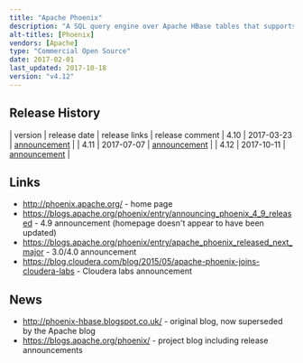 ```yaml
---
title: "Apache Phoenix"
description: "A SQL query engine over Apache HBase tables that supports a subset of SQL 92 (including joins), and comes with a JDBC driver.  Supports a range of features including ACID transactions (via Apache Tephra), user defined functions, secondary indexes, atomic upserts, views, multi tenancy tables (where each user or tenant can only see their data) and dynamic columns (which are only specified at query time).  Supports a range of SQL DDL commands, creating and modifying underlying HBase tables as required, or can run over existing HBase tables in a read only mode.  Comes with connectors to allow Spark, Hive, Pig, Flume and MapReduce to read and write Phoenix tables, and a number of utilities, including a bulk loader and a command line SQL tool.  Open sourced by SalesForce in January 2013 at v1.0, donated to the Apache foundation in December 2013, before graduating in May 2014. Commercial support available through Hortonworks as part of HDP, with Cloudera making it available via Cloudera Labs without support.  Active project with a range of contributors, including many from SalesForce and Hortonworks."
alt-titles: [Phoenix]
vendors: [Apache]
type: "Commercial Open Source"
date: 2017-02-01
last_updated: 2017-10-18
version: "v4.12"
---
```

## Release History

| version | release date | release links | release comment
| 4.10 | 2017-03-23 | [announcement](https://blogs.apache.org/phoenix/entry/announcing-phoenix-4-10-released) |
| 4.11 | 2017-07-07 | [announcement](https://blogs.apache.org/phoenix/entry/announcing-phoenix-4-11-released) |
| 4.12 | 2017-10-11 | [announcement](https://blogs.apache.org/phoenix/entry/announcing-phoenix-4-12-released) |

## Links

* <http://phoenix.apache.org/> - home page
* <https://blogs.apache.org/phoenix/entry/announcing_phoenix_4_9_released> - 4.9 announcement (homepage doesn't appear to have been updated)
* <https://blogs.apache.org/phoenix/entry/apache_phoenix_released_next_major> - 3.0/4.0 announcement
* <https://blog.cloudera.com/blog/2015/05/apache-phoenix-joins-cloudera-labs> - Cloudera labs announcement

## News

* <http://phoenix-hbase.blogspot.co.uk/> - original blog, now superseded by the Apache blog
* <https://blogs.apache.org/phoenix/> - project blog including release announcements